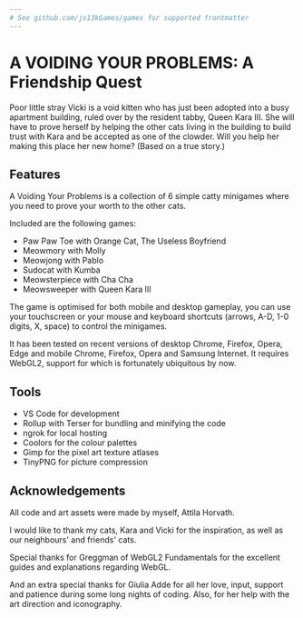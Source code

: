 ```yaml
---
# See github.com/js13kGames/games for supported frontmatter
---
```

# A VOIDING YOUR PROBLEMS: A Friendship Quest

Poor little stray Vicki is a void kitten who has just been adopted into a busy apartment building, ruled over by the resident tabby, Queen Kara III. She will have to prove herself by helping the other cats living in the building to build trust with Kara and be accepted as one of the clowder. Will you help her making this place her new home? (Based on a true story.)

## Features

A Voiding Your Problems is a collection of 6 simple catty minigames where you need to prove your worth to the other cats.

Included are the following games:
- Paw Paw Toe with Orange Cat, The Useless Boyfriend
- Meowmory with Molly
- Meowjong with Pablo
- Sudocat with Kumba
- Meowsterpiece with Cha Cha
- Meowsweeper with Queen Kara III

The game is optimised for both mobile and desktop gameplay, you can use your touchscreen or your mouse and keyboard shortcuts (arrows, A-D, 1-0 digits, X, space) to control the minigames.

It has been tested on recent versions of desktop Chrome, Firefox, Opera, Edge and mobile Chrome, Firefox, Opera and Samsung Internet. It requires WebGL2, support for which is fortunately ubiquitous by now.

## Tools

- VS Code for development
- Rollup with Terser for bundling and minifying the code
- ngrok for local hosting
- Coolors for the colour palettes
- Gimp for the pixel art texture atlases
- TinyPNG for picture compression

## Acknowledgements

All code and art assets were made by myself, Attila Horvath.

I would like to thank my cats, Kara and Vicki for the inspiration, as well as our neighbours' and friends' cats.

Special thanks for Greggman of WebGL2 Fundamentals for the excellent guides and explanations regarding WebGL.

And an extra special thanks for Giulia Adde for all her love, input, support and patience during some long nights of coding. Also, for her help with the art direction and iconography.
